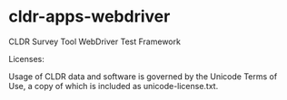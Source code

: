 # cldr-apps-webdriver
CLDR Survey Tool WebDriver Test Framework

Licenses:

Usage of CLDR data and software is governed by the Unicode Terms of Use, a copy of which is included as unicode-license.txt.
